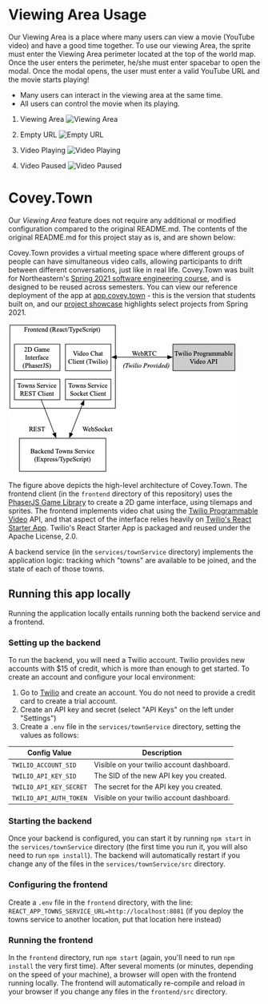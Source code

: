 # Viewing Area Usage

Our Viewing Area is a place where many users can view a movie (YouTube video) and have a good time together. To use our viewing Area, the sprite must enter the Viewing Area perimeter located at the top of the world map. Once the user enters the perimeter, he/she must enter spacebar to open the modal. Once the modal opens, the user must enter a valid YouTube URL and the movie starts playing!

- Many users can interact in the viewing area at the same time. 
- All users can control the movie when its playing.

1. Viewing Area
![Viewing Area](https://drive.google.com/file/d/1NuThCjdIZvip-ZPCt_UJBWKQbq5DNru4/view?usp=sharing)

2. Empty URL
![Empty URL](https://drive.google.com/file/d/1Lbzlr_duKJxMQVPSV0gf86gtfERcZjV0/view?usp=sharing)

3. Video Playing
![Video Playing](https://drive.google.com/file/d/1jGudjZ2NmJ9eRWLzMTIuH_RIVo0NbUcG/view?usp=sharing)

3. Video Paused
![Video Paused](https://drive.google.com/file/d/1ngriFy0PlXQ0gY0p1VRfkETfOF8P8zeb/view?usp=sharing)

# Covey.Town

Our *Viewing Area* feature does not require any additional or modified configuration compared to the original README.md. The contents of the original README.md for this project stay as is, and are shown below:

Covey.Town provides a virtual meeting space where different groups of people can have simultaneous video calls, allowing participants to drift between different conversations, just like in real life.
Covey.Town was built for Northeastern's [Spring 2021 software engineering course](https://neu-se.github.io/CS4530-CS5500-Spring-2021/), and is designed to be reused across semesters.
You can view our reference deployment of the app at [app.covey.town](https://app.covey.town/) - this is the version that students built on, and our [project showcase](https://neu-se.github.io/CS4530-CS5500-Spring-2021/project-showcase) highlights select projects from Spring 2021.

![Covey.Town Architecture](docs/covey-town-architecture.png)

The figure above depicts the high-level architecture of Covey.Town.
The frontend client (in the `frontend` directory of this repository) uses the [PhaserJS Game Library](https://phaser.io) to create a 2D game interface, using tilemaps and sprites.
The frontend implements video chat using the [Twilio Programmable Video](https://www.twilio.com/docs/video) API, and that aspect of the interface relies heavily on [Twilio's React Starter App](https://github.com/twilio/twilio-video-app-react). Twilio's React Starter App is packaged and reused under the Apache License, 2.0.

A backend service (in the `services/townService` directory) implements the application logic: tracking which "towns" are available to be joined, and the state of each of those towns.

## Running this app locally

Running the application locally entails running both the backend service and a frontend.

### Setting up the backend

To run the backend, you will need a Twilio account. Twilio provides new accounts with $15 of credit, which is more than enough to get started.
To create an account and configure your local environment:

1. Go to [Twilio](https://www.twilio.com/) and create an account. You do not need to provide a credit card to create a trial account.
2. Create an API key and secret (select "API Keys" on the left under "Settings")
3. Create a `.env` file in the `services/townService` directory, setting the values as follows:

| Config Value            | Description                               |
| ----------------------- | ----------------------------------------- |
| `TWILIO_ACCOUNT_SID`    | Visible on your twilio account dashboard. |
| `TWILIO_API_KEY_SID`    | The SID of the new API key you created.   |
| `TWILIO_API_KEY_SECRET` | The secret for the API key you created.   |
| `TWILIO_API_AUTH_TOKEN` | Visible on your twilio account dashboard. |

### Starting the backend

Once your backend is configured, you can start it by running `npm start` in the `services/townService` directory (the first time you run it, you will also need to run `npm install`).
The backend will automatically restart if you change any of the files in the `services/townService/src` directory.

### Configuring the frontend

Create a `.env` file in the `frontend` directory, with the line: `REACT_APP_TOWNS_SERVICE_URL=http://localhost:8081` (if you deploy the towns service to another location, put that location here instead)

### Running the frontend

In the `frontend` directory, run `npm start` (again, you'll need to run `npm install` the very first time). After several moments (or minutes, depending on the speed of your machine), a browser will open with the frontend running locally.
The frontend will automatically re-compile and reload in your browser if you change any files in the `frontend/src` directory.
